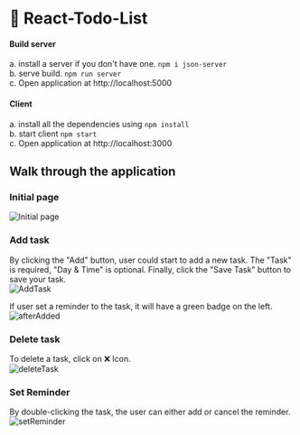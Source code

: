 # 📝 React-Todo-List

#### Build server

a. install a server if you don't have one. `npm i json-server`  
b. serve build. `npm run server`  
c. Open application at http://localhost:5000  

#### Client

a. install all the dependencies using `npm install`  
b. start client `npm start`  
c. Open application at http://localhost:3000

## Walk through the application

### Initial page

![Initial page](https://user-images.githubusercontent.com/47659990/148717029-48b82f43-8cdd-44c0-94c5-76007f70a873.png)

### Add task

By clicking the "Add" button, user could start to add a new task. The "Task" is required, "Day & Time" is optional. Finally, click the "Save Task" button to save your task.    
![AddTask](https://user-images.githubusercontent.com/47659990/148717190-091d9b33-e9fd-46b5-9ba2-cfaace69c8cb.png)

If user set a reminder to the task, it will have a green badge on the left.  
![afterAdded](https://user-images.githubusercontent.com/47659990/148717494-909aa732-5b12-464a-8c1d-933de069ece9.png)

### Delete task

To delete a task, click on ❌ Icon.  
![deleteTask](https://user-images.githubusercontent.com/47659990/148718231-ef079b52-d340-4c38-879c-8c77df0cc6b7.png)

### Set Reminder

By double-clicking the task, the user can either add or cancel the reminder.  
![setReminder](https://user-images.githubusercontent.com/47659990/148718402-3991e7ac-e77e-45c9-b797-278219885b0d.png)
